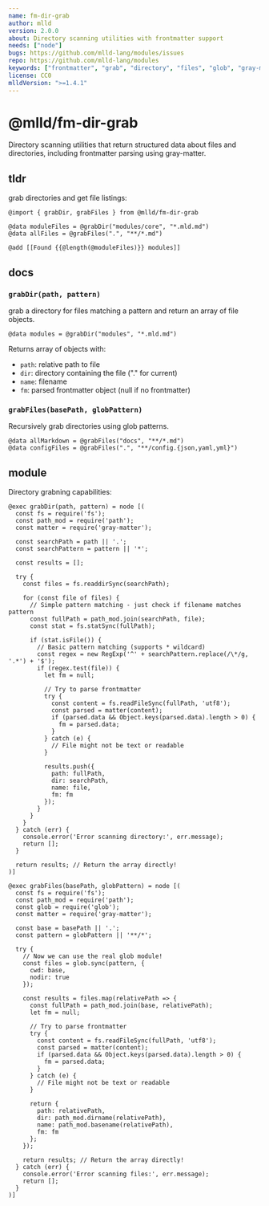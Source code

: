 ```yaml
---
name: fm-dir-grab
author: mlld
version: 2.0.0
about: Directory scanning utilities with frontmatter support
needs: ["node"]
bugs: https://github.com/mlld-lang/modules/issues
repo: https://github.com/mlld-lang/modules
keywords: ["frontmatter", "grab", "directory", "files", "glob", "gray-matter"]
license: CC0
mlldVersion: ">=1.4.1"
---
```


# @mlld/fm-dir-grab

Directory scanning utilities that return structured data about files and directories, including frontmatter parsing using gray-matter.

## tldr

grab directories and get file listings:

```mlld
@import { grabDir, grabFiles } from @mlld/fm-dir-grab

@data moduleFiles = @grabDir("modules/core", "*.mld.md")
@data allFiles = @grabFiles(".", "**/*.md")

@add [[Found {{@length(@moduleFiles)}} modules]]
```

## docs

### `grabDir(path, pattern)`

grab a directory for files matching a pattern and return an array of file objects.

```mlld
@data modules = @grabDir("modules", "*.mld.md")
```

Returns array of objects with:
- `path`: relative path to file
- `dir`: directory containing the file ("." for current)
- `name`: filename
- `fm`: parsed frontmatter object (null if no frontmatter)

### `grabFiles(basePath, globPattern)`

Recursively grab directories using glob patterns.

```mlld
@data allMarkdown = @grabFiles("docs", "**/*.md")
@data configFiles = @grabFiles(".", "**/config.{json,yaml,yml}")
```

## module

Directory grabning capabilities:

```mlld-run
@exec grabDir(path, pattern) = node [(
  const fs = require('fs');
  const path_mod = require('path');
  const matter = require('gray-matter');
  
  const searchPath = path || '.';
  const searchPattern = pattern || '*';
  
  const results = [];
  
  try {
    const files = fs.readdirSync(searchPath);
    
    for (const file of files) {
      // Simple pattern matching - just check if filename matches pattern
      const fullPath = path_mod.join(searchPath, file);
      const stat = fs.statSync(fullPath);
      
      if (stat.isFile()) {
        // Basic pattern matching (supports * wildcard)
        const regex = new RegExp('^' + searchPattern.replace(/\*/g, '.*') + '$');
        if (regex.test(file)) {
          let fm = null;
          
          // Try to parse frontmatter
          try {
            const content = fs.readFileSync(fullPath, 'utf8');
            const parsed = matter(content);
            if (parsed.data && Object.keys(parsed.data).length > 0) {
              fm = parsed.data;
            }
          } catch (e) {
            // File might not be text or readable
          }
          
          results.push({
            path: fullPath,
            dir: searchPath,
            name: file,
            fm: fm
          });
        }
      }
    }
  } catch (err) {
    console.error('Error scanning directory:', err.message);
    return [];
  }
  
  return results; // Return the array directly!
)]

@exec grabFiles(basePath, globPattern) = node [(
  const fs = require('fs');
  const path_mod = require('path');
  const glob = require('glob');
  const matter = require('gray-matter');
  
  const base = basePath || '.';
  const pattern = globPattern || '**/*';
  
  try {
    // Now we can use the real glob module!
    const files = glob.sync(pattern, {
      cwd: base,
      nodir: true
    });
    
    const results = files.map(relativePath => {
      const fullPath = path_mod.join(base, relativePath);
      let fm = null;
      
      // Try to parse frontmatter
      try {
        const content = fs.readFileSync(fullPath, 'utf8');
        const parsed = matter(content);
        if (parsed.data && Object.keys(parsed.data).length > 0) {
          fm = parsed.data;
        }
      } catch (e) {
        // File might not be text or readable
      }
      
      return {
        path: relativePath,
        dir: path_mod.dirname(relativePath),
        name: path_mod.basename(relativePath),
        fm: fm
      };
    });
    
    return results; // Return the array directly!
  } catch (err) {
    console.error('Error scanning files:', err.message);
    return [];
  }
)]
```
